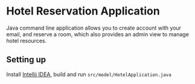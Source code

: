 # Hotel Reservation Application

Java command line application allows you to create account with your email, and reserve a room, which also provides an admin view to manage hotel resources.



## Setting up

Install [Intellij IDEA](https://www.jetbrains.com/idea/), build and run `src/model/HotelApplication.java`

